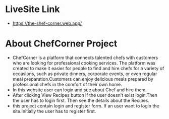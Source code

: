 # LiveSite Link
* https://the-shef-corner.web.app/

# About ChefCorner Project
* ChefCorner is a platform that connects talented chefs with customers who are looking for professional cooking services. The platform was created to make it easier for people to find and hire chefs for a variety of occasions, such as private dinners, corporate events, or even regular meal preparation.Customers can enjoy delicious meals prepared by professional chefs in the comfort of their own home.
* In this website user can login and see about Chef and hire them.
* After clicking View Recipes button if the user doesn't exist login.Then the user has to login first. Then see the details about the Recipes.
* this project contain login and register form. If an user want to login the site.Initially the user has to register first. 

